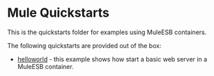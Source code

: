 Mule Quickstarts
================

This is the quickstarts folder for examples using MuleESB containers.

The following quickstarts are provided out of the box:

* [helloworld](helloworld) - this example shows how start a basic web server in a MuleESB container.
